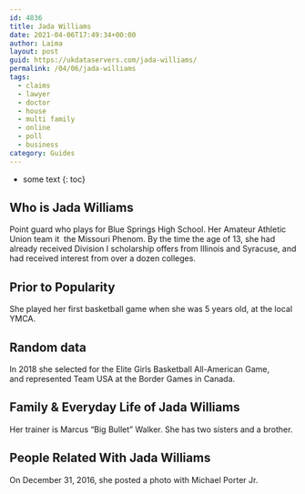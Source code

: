 ```yaml
---
id: 4836
title: Jada Williams
date: 2021-04-06T17:49:34+00:00
author: Laima
layout: post
guid: https://ukdataservers.com/jada-williams/
permalink: /04/06/jada-williams
tags:
  - claims
  - lawyer
  - doctor
  - house
  - multi family
  - online
  - poll
  - business
category: Guides
---
```


* some text
{: toc}


## Who is Jada Williams
                  
                  
                  
Point guard who plays for Blue Springs High School. Her Amateur Athletic Union team it  the Missouri Phenom. By the time the age of 13, she had already received Division I scholarship offers from Illinois and Syracuse, and had received interest from over a dozen colleges. 
                  
              
            
              
            
                
                
                
## Prior to Popularity
                  
                  
                  
She played her first basketball game when she was 5 years old, at the local YMCA. 
                  
              
            
              
            
                
                
                
## Random data
                  
                  
                  
In 2018 she selected for the Elite Girls Basketball All-American Game, and represented Team USA at the Border Games in Canada. 
                  
              
            
              
            
                
                
                
## Family & Everyday Life of Jada Williams
                  
                  
                  
Her trainer is Marcus &#8220;Big Bullet&#8221; Walker. She has two sisters and a brother. 
                  
              
            
              
            
                
                
                
## People Related With Jada Williams
                  
                  
                  
On December 31, 2016, she posted a photo with Michael Porter Jr.
                  
              
            
              
            
                
              
            
              
              
            
            
              
            
          
          
          